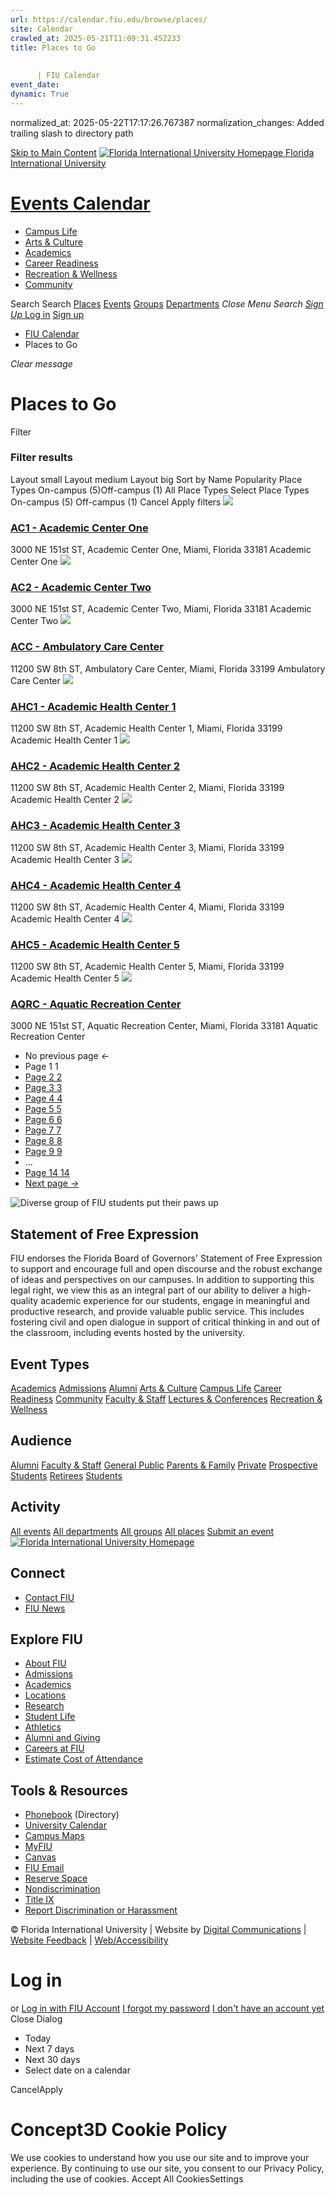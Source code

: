 ```yaml
---
url: https://calendar.fiu.edu/browse/places/
site: Calendar
crawled_at: 2025-05-21T11:09:31.452233
title: Places to Go
    
    
      | FIU Calendar
event_date: 
dynamic: True
---
```

normalized_at: 2025-05-22T17:17:26.767387
normalization_changes: Added trailing slash to directory path

[Skip to Main Content](https://calendar.fiu.edu/search/places#main-content)
[![Florida International University Homepage](https://digicdn.fiu.edu/core/_assets/images/logo-top.png) Florida International University](https://www.fiu.edu)
# [Events Calendar ](https://calendar.fiu.edu/)
  * [Campus Life](https://calendar.fiu.edu/calendar?event_types%5B%5D=127595)
  * [Arts & Culture](https://calendar.fiu.edu/calendar?event_types%5B%5D=127590)
  * [Academics](https://calendar.fiu.edu/calendar?event_types%5B%5D=127582)
  * [Career Readiness](https://calendar.fiu.edu/calendar?event_types%5B%5D=127584)
  * [Recreation & Wellness](https://calendar.fiu.edu/calendar?event_types%5B%5D=127603)
  * [Community](https://calendar.fiu.edu/calendar?event_types%5B%5D=127601)


Search Search
[Places](https://calendar.fiu.edu/search/places) [Events](https://calendar.fiu.edu/calendar) [Groups](https://calendar.fiu.edu/search/groups) [Departments](https://calendar.fiu.edu/search/departments)
_Close Menu_
_Search_ [ _Sign Up_ ](https://calendar.fiu.edu/signup?school_id=234)
[Log in](https://calendar.fiu.edu/auth/shib_login?previous_url=https%3A%2F%2Fcalendar.fiu.edu%2Fadmin%2Fevents%2Fnew%2Fbasic-information) [Sign up](https://calendar.fiu.edu/signup?school_id=234)
  * [FIU Calendar](https://calendar.fiu.edu/)
  * Places to Go


_Clear message_
#  Places to Go 
Filter
### Filter results
Layout small Layout medium Layout big
Sort by
Name Popularity
Place Types On-campus (5)Off-campus (1)
All Place Types
Select Place Types On-campus (5) Off-campus (1)
Cancel Apply filters
[ ![](https://localist-images.azureedge.net/photos/728796/card/7c2266afa4f35b7c3ae0ea67e6051805ae8b9b07.jpg) ](https://calendar.fiu.edu/ac1)
### [AC1 - Academic Center One](https://calendar.fiu.edu/ac1)
3000 NE 151st ST, Academic Center One, Miami, Florida 33181
Academic Center One
[ ![](https://localist-images.azureedge.net/photos/664326/card/7eb1b843932ccca9c16245cc99f64d88370c9c69.jpg) ](https://calendar.fiu.edu/ac2)
### [AC2 - Academic Center Two](https://calendar.fiu.edu/ac2)
3000 NE 151st ST, Academic Center Two, Miami, Florida 33181
Academic Center Two
[ ![](https://localist-images.azureedge.net/photos/728797/card/87b0590996ed0afc90de76cc6ff93846d2134ccf.jpg) ](https://calendar.fiu.edu/acc)
### [ACC - Ambulatory Care Center](https://calendar.fiu.edu/acc)
11200 SW 8th ST, Ambulatory Care Center, Miami, Florida 33199
Ambulatory Care Center
[ ![](https://localist-images.azureedge.net/photos/728800/card/66a2c3dac1e6a8bddfbd7a272b589beb7faa7793.jpg) ](https://calendar.fiu.edu/ahc1)
### [AHC1 - Academic Health Center 1](https://calendar.fiu.edu/ahc1)
11200 SW 8th ST, Academic Health Center 1, Miami, Florida 33199
Academic Health Center 1
[ ![](https://localist-images.azureedge.net/photos/728802/card/d9c12e9d6e0f4b0147503189c0e5798d294e35d7.jpg) ](https://calendar.fiu.edu/ahc2)
### [AHC2 - Academic Health Center 2](https://calendar.fiu.edu/ahc2)
11200 SW 8th ST, Academic Health Center 2, Miami, Florida 33199
Academic Health Center 2
[ ![](https://localist-images.azureedge.net/photos/728803/card/2dd9801ca5f0817e73551858116ef379a3c9591b.jpg) ](https://calendar.fiu.edu/ahc3)
### [AHC3 - Academic Health Center 3](https://calendar.fiu.edu/ahc3)
11200 SW 8th ST, Academic Health Center 3, Miami, Florida 33199
Academic Health Center 3
[ ![](https://localist-images.azureedge.net/photos/728804/card/9ffbdf0f2c0966d6bec64d3c35f3b70a347ef216.jpg) ](https://calendar.fiu.edu/ahc4)
### [AHC4 - Academic Health Center 4](https://calendar.fiu.edu/ahc4)
11200 SW 8th ST, Academic Health Center 4, Miami, Florida 33199
Academic Health Center 4
[ ![](https://localist-images.azureedge.net/photos/728805/card/562088380048123d525aab09902358c6433f20ac.jpg) ](https://calendar.fiu.edu/ahc5)
### [AHC5 - Academic Health Center 5](https://calendar.fiu.edu/ahc5)
11200 SW 8th ST, Academic Health Center 5, Miami, Florida 33199
Academic Health Center 5
[ ![](https://localist-images.azureedge.net/photos/664326/card/7eb1b843932ccca9c16245cc99f64d88370c9c69.jpg) ](https://calendar.fiu.edu/aqrc)
### [AQRC - Aquatic Recreation Center](https://calendar.fiu.edu/aqrc)
3000 NE 151st ST, Aquatic Recreation Center, Miami, Florida 33181
Aquatic Recreation Center
  * No previous page _←_
  * Page 1 1
  * [ Page 2 2 ](https://calendar.fiu.edu/search/places/2)
  * [ Page 3 3 ](https://calendar.fiu.edu/search/places/3)
  * [ Page 4 4 ](https://calendar.fiu.edu/search/places/4)
  * [ Page 5 5 ](https://calendar.fiu.edu/search/places/5)
  * [ Page 6 6 ](https://calendar.fiu.edu/search/places/6)
  * [ Page 7 7 ](https://calendar.fiu.edu/search/places/7)
  * [ Page 8 8 ](https://calendar.fiu.edu/search/places/8)
  * [ Page 9 9 ](https://calendar.fiu.edu/search/places/9)
  * …
  * [ Page 14 14 ](https://calendar.fiu.edu/search/places/14)
  * [ Next page _→_ ](https://calendar.fiu.edu/search/places/2)


![Diverse group of FIU students put their paws up](https://www.fiu.edu/_assets/images/thumbnail-students-paw.jpg)
## Statement of Free Expression
FIU endorses the Florida Board of Governors' Statement of Free Expression to support and encourage full and open discourse and the robust exchange of ideas and perspectives on our campuses. In addition to supporting this legal right, we view this as an integral part of our ability to deliver a high-quality academic experience for our students, engage in meaningful and productive research, and provide valuable public service. This includes fostering civil and open dialogue in support of critical thinking in and out of the classroom, including events hosted by the university.
## Event Types
[Academics](https://calendar.fiu.edu/calendar?event_types%5B%5D=127582)
[Admissions](https://calendar.fiu.edu/calendar?event_types%5B%5D=127583)
[Alumni](https://calendar.fiu.edu/calendar?event_types%5B%5D=127589)
[Arts & Culture](https://calendar.fiu.edu/calendar?event_types%5B%5D=127590)
[Campus Life](https://calendar.fiu.edu/calendar?event_types%5B%5D=127595)
[Career Readiness](https://calendar.fiu.edu/calendar?event_types%5B%5D=127584)
[Community](https://calendar.fiu.edu/calendar?event_types%5B%5D=127601)
[Faculty & Staff](https://calendar.fiu.edu/calendar?event_types%5B%5D=127602)
[Lectures & Conferences](https://calendar.fiu.edu/calendar?event_types%5B%5D=127587)
[Recreation & Wellness](https://calendar.fiu.edu/calendar?event_types%5B%5D=127603)
## Audience
[Alumni](https://calendar.fiu.edu/calendar?event_types%5B%5D=121721)
[Faculty & Staff](https://calendar.fiu.edu/calendar?event_types%5B%5D=121720)
[General Public](https://calendar.fiu.edu/calendar?event_types%5B%5D=121722)
[Parents & Family](https://calendar.fiu.edu/calendar?event_types%5B%5D=36918157286658)
[Private](https://calendar.fiu.edu/calendar?event_types%5B%5D=129753)
[Prospective Students](https://calendar.fiu.edu/calendar?event_types%5B%5D=121723)
[Retirees](https://calendar.fiu.edu/calendar?event_types%5B%5D=37290279036119)
[Students](https://calendar.fiu.edu/calendar?event_types%5B%5D=121719)
## Activity
[All events](https://calendar.fiu.edu/calendar)
[All departments](https://calendar.fiu.edu/search/departments)
[All groups](https://calendar.fiu.edu/browse/groups)
[All places](https://calendar.fiu.edu/browse/places)
[Submit an event](https://calendar.fiu.edu/admin/events/new/basic-information)
[ ![Florida International University Homepage](https://digicdn.fiu.edu/core/_assets/images/footer-logo.svg) ](https://www.fiu.edu/)
## Connect
  * [Contact FIU](https://www.fiu.edu/about/contact-us/index.html)
  * [FIU News](https://news.fiu.edu/)


## Explore FIU
  * [About FIU](https://www.fiu.edu/about/index.html)
  * [Admissions](https://www.fiu.edu/admissions/index.html)
  * [Academics](https://www.fiu.edu/academics/index.html)
  * [Locations](https://www.fiu.edu/locations/index.html)
  * [Research](https://www.fiu.edu/research/index.html)
  * [Student Life](https://www.fiu.edu/student-life/index.html)
  * [Athletics](https://www.fiu.edu/athletics/index.html)
  * [Alumni and Giving](https://www.fiu.edu/alumni-and-giving/index.html)
  * [Careers at FIU](https://hr.fiu.edu/careers/)
  * [Estimate Cost of Attendance](https://onestop.fiu.edu/finances/estimate-your-costs/)


## Tools & Resources
  * [Phonebook](https://phonebook.fiu.edu) (Directory)
  * [University Calendar](https://calendar.fiu.edu/)
  * [Campus Maps](https://campusmaps.fiu.edu/)
  * [MyFIU](https://my.fiu.edu/)
  * [Canvas](https://canvas.fiu.edu)
  * [FIU Email](http://mail.fiu.edu/)
  * [Reserve Space](https://reservespace.fiu.edu/make-reservation/)
  * [Nondiscrimination](https://ace.fiu.edu/civil-rights-and-accessibility/harassment-and-discrimination/)
  * [Title IX](https://ace.fiu.edu/title-ix/)
  * [Report Discrimination or Harassment](https://report.fiu.edu/)


© Florida International University  | Website by [Digital Communications](https://stratcomm.fiu.edu/digital-print/websites/) | [Website Feedback](https://webforms.fiu.edu/view.php?id=370774&element_5=https://calendar.fiu.edu/https://calendar.fiu.edu/) | [Web/Accessibility](https://accessibility.fiu.edu/)
# Log in
or
[Log in with FIU Account](https://calendar.fiu.edu/auth/shib_login?previous_url=https%3A%2F%2Fcalendar.fiu.edu%2Fadmin%2Fevents%2Fnew%2Fbasic-information)
[I forgot my password](https://calendar.fiu.edu/auth/forgot) [I don't have an account yet](https://calendar.fiu.edu/signup?school_id=234)
Close Dialog
  * Today
  * Next 7 days
  * Next 30 days
  * Select date on a calendar


CancelApply
# Concept3D Cookie Policy
We use cookies to understand how you use our site and to improve your experience. By continuing to use our site, you consent to our Privacy Policy, including the use of cookies. 
Accept All CookiesSettings
